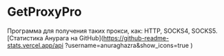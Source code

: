 # GetProxyPro
Программа для получения таких прокси, как: HTTP, SOCKS4, SOCKS5.
[Статистика Анурага на GitHub](https://github-readme-stats.vercel.app/api ?username=anuraghazra&show_icons=true )

